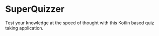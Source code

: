 # SuperQuizzer
Test your knowledge at the speed of thought with this Kotlin based quiz taking application.
